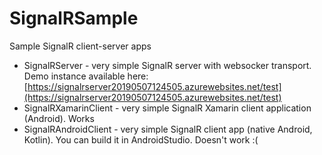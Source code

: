 # SignalRSample

Sample SignalR client-server apps
* SignalRServer - very simple SignalR server with websocker transport. Demo instance available here: [https://signalrserver20190507124505.azurewebsites.net/test](https://signalrserver20190507124505.azurewebsites.net/test)
* SignalRXamarinClient - very simple SignalR Xamarin client application (Android). Works
* SignalRAndroidClient - very simple SignalR client app (native Android, Kotlin). You can build it in AndroidStudio. Doesn't work :(
